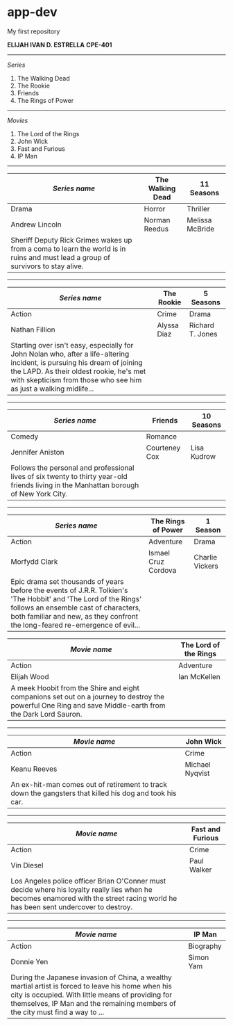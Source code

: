 # app-dev
My first repository

**ELIJAH IVAN D. ESTRELLA**
**CPE-401**

--------------
*Series*
1. The Walking Dead
2. The Rookie
3. Friends
4. The Rings of Power
--------------
*Movies*
1. The Lord of the Rings
2. John Wick
3. Fast and Furious
4. IP Man
--------------

| *Series name* | The Walking Dead | 11 Seasons |
| ------------- | ---------------- | ---------- |
| Drama | Horror | Thriller |
| Andrew Lincoln | Norman Reedus | Melissa McBride |
| Sheriff Deputy Rick Grimes wakes up from a coma to learn the world is in ruins and must lead a group of survivors to stay alive. |
-------------------------------
| *Series name* | The Rookie | 5 Seasons |
| ------------- | ---------- | --------- |
| Action | Crime | Drama |
| Nathan Fillion | Alyssa Diaz | Richard T. Jones |
| Starting over isn't easy, especially for John Nolan who, after a life-altering incident, is pursuing his dream of joining the LAPD. As their oldest rookie, he's met with skepticism from those who see him as just a walking midlife... |
-------------------------------
| *Series name* | Friends | 10 Seasons |
| ------------- | ------- | ---------- |
| Comedy | Romance |
| Jennifer Aniston | Courteney Cox | Lisa Kudrow |
| Follows the personal and professional lives of six twenty to thirty year-old friends living in the Manhattan borough of New York City. |
-------------------------------
| *Series name* | The Rings of Power | 1 Season |
| ------------- | ------------------ | -------- |
| Action | Adventure | Drama |
| Morfydd Clark | Ismael Cruz Cordova | Charlie Vickers |
| Epic drama set thousands of years before the events of J.R.R. Tolkien's 'The Hobbit' and 'The Lord of the Rings' follows an ensemble cast of characters, both familiar and new, as they confront the long-feared re-emergence of evil... |

| *Movie name* | The Lord of the Rings |
| ------------ | --------------------- |
| Action | Adventure | Drama |
| Elijah Wood | Ian McKellen | Orlando Bloom |
| A meek Hoobit from the Shire and eight companions set out on a journey to destroy the powerful One Ring and save Middle-earth from the Dark Lord Sauron. |
-------------------------------
| *Movie name* | John Wick |
| ------------ | --------- |
| Action | Crime | Thriller |
| Keanu Reeves | Michael Nyqvist | Alfie Allen |
| An ex-hit-man comes out of retirement to track down the gangsters that killed his dog and took his car. |
-------------------------------
| *Movie name* | Fast and Furious |
| ------------ | ---------------- |
| Action | Crime | Thriller |
| Vin Diesel | Paul Walker | Michelle Rodriguez |
| Los Angeles police officer Brian O'Conner must decide where his loyalty really lies when he becomes enamored with the street racing world he has been sent undercover to destroy. |
-------------------------------
| *Movie name* | IP Man |
| ------------ | ------ |
| Action | Biography | Drama |
| Donnie Yen | Simon Yam | Siu-Wong Fan |
| During the Japanese invasion of China, a wealthy martial artist is forced to leave his home when his city is occupied. With little means of providing for themselves, IP Man and the remaining members of the city must find a way to ... |
